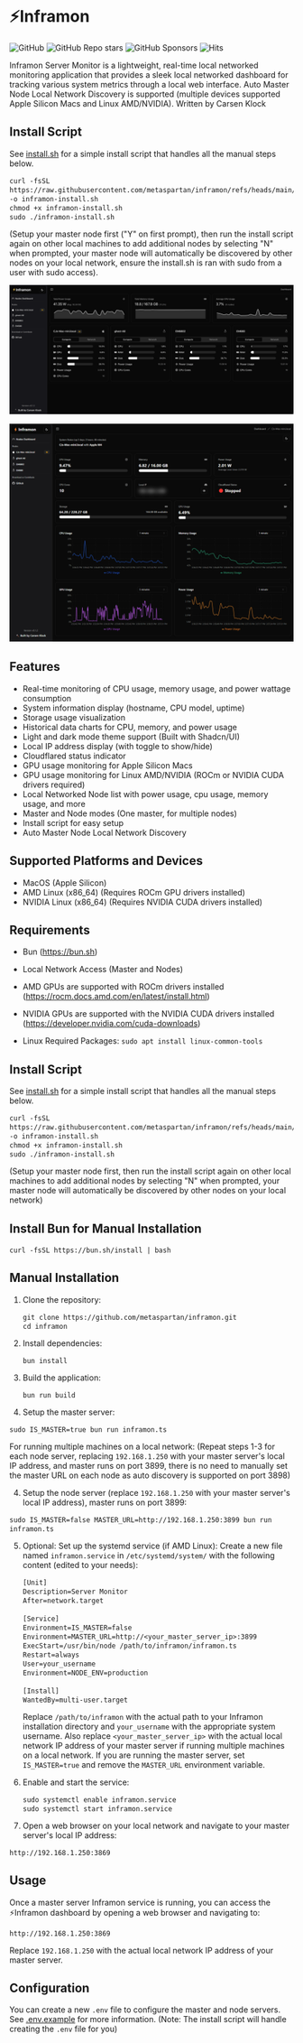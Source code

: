 # ⚡Inframon
![GitHub](https://img.shields.io/github/license/metaspartan/inframon?color=green)
![GitHub Repo stars](https://img.shields.io/github/stars/metaspartan/inframon?style=social)
![GitHub Sponsors](https://img.shields.io/github/sponsors/metaspartan)
![Hits](https://hits.seeyoufarm.com/api/count/incr/badge.svg?url=https%3A%2F%2Fgithub.com%2Fmetaspartan%2Finframon)

Inframon Server Monitor is a lightweight, real-time local networked monitoring application that provides a sleek local networked dashboard for tracking various system metrics through a local web interface. Auto Master Node Local Network Discovery is supported (multiple devices supported Apple Silicon Macs and Linux AMD/NVIDIA). Written by Carsen Klock

## Install Script

See [install.sh](install.sh) for a simple install script that handles all the manual steps below.

```
curl -fsSL https://raw.githubusercontent.com/metaspartan/inframon/refs/heads/main/install.sh -o inframon-install.sh
chmod +x inframon-install.sh
sudo ./inframon-install.sh
```

(Setup your master node first ("Y" on first prompt), then run the install script again on other local machines to add additional nodes by selecting "N" when prompted, your master node will automatically be discovered by other nodes on your local network, ensure the install.sh is ran with sudo from a user with sudo access).

![Inframon](animated.gif)

![Server Monitor Dashboard](dash.gif)

## Features

- Real-time monitoring of CPU usage, memory usage, and power wattage consumption
- System information display (hostname, CPU model, uptime)
- Storage usage visualization
- Historical data charts for CPU, memory, and power usage
- Light and dark mode theme support (Built with Shadcn/UI)
- Local IP address display (with toggle to show/hide)
- Cloudflared status indicator
- GPU usage monitoring for Apple Silicon Macs
- GPU usage monitoring for Linux AMD/NVIDIA (ROCm or NVIDIA CUDA drivers required)
- Local Networked Node list with power usage, cpu usage, memory usage, and more
- Master and Node modes (One master, for multiple nodes)
- Install script for easy setup
- Auto Master Node Local Network Discovery

## Supported Platforms and Devices

- MacOS (Apple Silicon)
- AMD Linux (x86_64) (Requires ROCm GPU drivers installed)
- NVIDIA Linux (x86_64) (Requires NVIDIA CUDA drivers installed)

## Requirements
- Bun (https://bun.sh)
- Local Network Access (Master and Nodes)

- AMD GPUs are supported with ROCm drivers installed (https://rocm.docs.amd.com/en/latest/install.html)
- NVIDIA GPUs are supported with the NVIDIA CUDA drivers installed (https://developer.nvidia.com/cuda-downloads)
- Linux Required Packages: `sudo apt install linux-common-tools`

## Install Script

See [install.sh](install.sh) for a simple install script that handles all the manual steps below.

```
curl -fsSL https://raw.githubusercontent.com/metaspartan/inframon/refs/heads/main/install.sh -o inframon-install.sh
chmod +x inframon-install.sh
sudo ./inframon-install.sh
```

(Setup your master node first, then run the install script again on other local machines to add additional nodes by selecting "N" when prompted, your master node will automatically be discovered by other nodes on your local network)

## Install Bun for Manual Installation

```
curl -fsSL https://bun.sh/install | bash
```

## Manual Installation

1. Clone the repository:
   ```
   git clone https://github.com/metaspartan/inframon.git
   cd inframon
   ```

2. Install dependencies:
   ```
   bun install
   ```

3. Build the application:
   ```
   bun run build
   ```

4. Setup the master server:

```
sudo IS_MASTER=true bun run inframon.ts
```

For running multiple machines on a local network:
(Repeat steps 1-3 for each node server, replacing `192.168.1.250` with your master server's local IP address, and master runs on port 3899, there is no need to manually set the master URL on each node as auto discovery is supported on port 3898)

4. Setup the node server (replace `192.168.1.250` with your master server's local IP address), master runs on port 3899:

```
sudo IS_MASTER=false MASTER_URL=http://192.168.1.250:3899 bun run inframon.ts
```

5. Optional: Set up the systemd service (if AMD Linux):
   Create a new file named `inframon.service` in `/etc/systemd/system/` with the following content (edited to your needs):

   ```
   [Unit]
   Description=Server Monitor
   After=network.target

   [Service]
   Environment=IS_MASTER=false
   Environment=MASTER_URL=http://<your_master_server_ip>:3899
   ExecStart=/usr/bin/node /path/to/inframon/inframon.ts
   Restart=always
   User=your_username
   Environment=NODE_ENV=production

   [Install]
   WantedBy=multi-user.target
   ```

   Replace `/path/to/inframon` with the actual path to your Inframon installation directory and `your_username` with the appropriate system username. Also replace `<your_master_server_ip>` with the actual local network IP address of your master server if running multiple machines on a local network. If you are running the master server, set `IS_MASTER=true` and remove the `MASTER_URL` environment variable.

6. Enable and start the service:
   ```
   sudo systemctl enable inframon.service
   sudo systemctl start inframon.service
   ```

7. Open a web browser on your local network and navigate to your master server's local IP address:

```
http://192.168.1.250:3869
```

## Usage

Once a master server Inframon service is running, you can access the ⚡Inframon dashboard by opening a web browser and navigating to:

```
http://192.168.1.250:3869
```

Replace `192.168.1.250` with the actual local network IP address of your master server.

## Configuration

You can create a new `.env` file to configure the master and node servers. See [.env.example](.env.example) for more information. (Note: The install script will handle creating the `.env` file for you)
